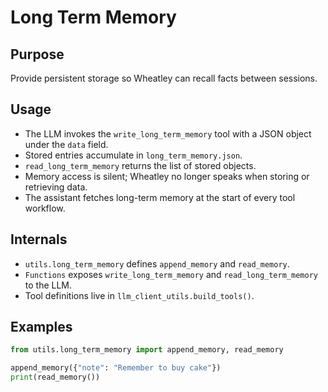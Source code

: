 # Long Term Memory

## Purpose
Provide persistent storage so Wheatley can recall facts between sessions.

## Usage
- The LLM invokes the `write_long_term_memory` tool with a JSON object under the `data` field.
- Stored entries accumulate in `long_term_memory.json`.
- `read_long_term_memory` returns the list of stored objects.
- Memory access is silent; Wheatley no longer speaks when storing or retrieving data.
- The assistant fetches long-term memory at the start of every tool workflow.

## Internals
- `utils.long_term_memory` defines `append_memory` and `read_memory`.
- `Functions` exposes `write_long_term_memory` and `read_long_term_memory` to the LLM.
- Tool definitions live in `llm_client_utils.build_tools()`.

## Examples
```python
from utils.long_term_memory import append_memory, read_memory

append_memory({"note": "Remember to buy cake"})
print(read_memory())
```
